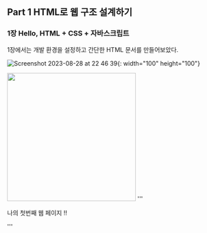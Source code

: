 
## Part 1 HTML로 웹 구조 설계하기    
   
### 1장 Hello, HTML + CSS + 자바스크립트   


1장에서는 개발 환경을 설정하고 간단한 HTML 문서를 만들어보았다.    


![Screenshot 2023-08-28 at 22 46 39](https://github.com/hyunjung2222/HTML-CSS-JS/assets/115084123/376b552d-ced9-4adb-8101-4cddce0ad5e2){: width="100" height="100"} 


<img src="/Screenshot 2023-08-28 at 22 46 39" width="300" height="300">
'''
<!DOCTYPE html>
<html lang="ko">
    <head>
        <meta charset="UTF-8">
        <meta http-equiv="X-UA-Compatible" content="IE=edge">
        <meta name="viewport" content="width=device-width, initial-scale=1.0">
        <title>My First Web Page!</title>
    </head>
    <body>
        <!-- 웹 페이지에 표시할 내용을 적습니다. -->
        <p>나의 첫번째 웹 페이지 !! </p>    
    </body>
</html>
'''

